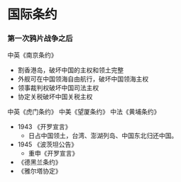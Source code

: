 # 国际条约
### 第一次鸦片战争之后
中英《南京条约》
* 割香港岛，破坏中国的主权和领土完整
* 外舰可在中国领海自由航行，破坏中国领海主权
* 领事裁判权破坏中国司法主权
* 协定关税破坏中国关税主权

中英《虎门条约》
中美《望厦条约》
中法《黄埔条约》


* 1943 《开罗宣言》
    * 日占中国领土，台湾、澎湖列岛、中国东北归还中国。
* 1945 《波茨坦公告》
    * 重申《开罗宣言》
* 《德黑兰条约》
* 《雅尔塔协定》